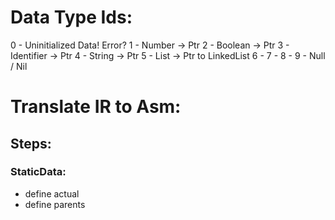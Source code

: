 # Data Type Ids:
0 - Uninitialized Data! Error? 
1 - Number -> Ptr
2 - Boolean -> Ptr
3 - Identifier -> Ptr
4 - String -> Ptr
5 - List -> Ptr to LinkedList
6 - 
7 - 
8 - 
9 - Null / Nil

# Translate IR to Asm:
## Steps:
### StaticData:

- define actual
- define parents 